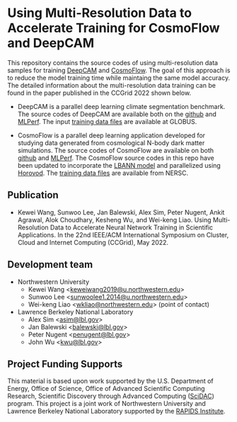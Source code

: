 # Using Multi-Resolution Data to Accelerate Training for CosmoFlow and DeepCAM
This repository contains the source codes of using multi-resolution data samples
for training [DeepCAM](https://github.com/azrael417/mlperf-deepcam) and
[CosmoFlow](https://arxiv.org/abs/1808.04728). The goal of this approach is to
reduce the model training time while maintaing the same model accuracy.
The detailed information about the multi-resolution data training can be found
in the paper published in the CCGrid 2022 shown below.

* DeepCAM is a parallel deep learning climate segmentation benchmark. The source
  codes of DeepCAM are available both on the
  [github](https://github.com/azrael417/mlperf-deepcam) and
  [MLPerf](https://mlcommons.org/en/training-hpc-10/).
  The input [training data files](https://app.globus.org/file-manager?origin_id=0b226e2c-4de0-11ea-971a-021304b0cca7&origin_path=%2F) are available at GLOBUS.

* CosmoFlow is a parallel deep learning application developed for studying
  data generated from cosmological N-body dark matter simulations.
  The source codes of CosmoFlow are available on both
  [github](https://github.com/NERSC/CosmoFlow) and
  [MLPerf](https://mlcommons.org/en/training-hpc-10/).
  The CosmoFlow source codes in this repo have been updated to incorporate
  the [LBANN model](https://www.osti.gov/servlets/purl/1548314)
  and parallelized using [Horovod](https://github.com/horovod/horovod#citation).
  The [training data files](https://portal.nersc.gov/project/m3363/) are available from NERSC.

## Publication
* Kewei Wang, Sunwoo Lee, Jan Balewski, Alex Sim, Peter Nugent, Ankit Agrawal, Alok Choudhary, Kesheng Wu, and Wei-keng Liao. Using Multi-Resolution Data to Accelerate Neural Network Training in Scientific Applications. In the 22nd IEEE/ACM International Symposium on Cluster, Cloud and Internet Computing (CCGrid), May 2022.

## Development team
  * Northwestern University
    + Kewei Wang <<keweiwang2019@u.northwestern.edu>>
    + Sunwoo Lee <<sunwoolee1.2014@u.northwestern.edu>>
    + Wei-keng Liao <<wkliao@northwestern.edu>> (point of contact)
  * Lawrence Berkeley National Laboratory
    + Alex Sim <<asim@lbl.gov>>
    + Jan Balewski <<balewski@lbl.gov>>
    + Peter Nugent <<penugent@lbl.gov>>
    + John Wu <<kwu@lbl.gov>>

## Project Funding Supports
This material is based upon work supported by the U.S. Department of Energy, Office of Science, Office of Advanced Scientific Computing Research, Scientific Discovery through Advanced Computing ([SciDAC](https://www.scidac.gov)) program. This project is a joint work of Northwestern University and Lawrence Berkeley National Laboratory supported by the [RAPIDS Institute](https://rapids.lbl.gov).
